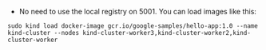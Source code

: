 
* No need to use the local registry on 5001. You can load images like this:
```
sudo kind load docker-image gcr.io/google-samples/hello-app:1.0 --name kind-cluster --nodes kind-cluster-worker3,kind-cluster-worker2,kind-cluster-worker
```
